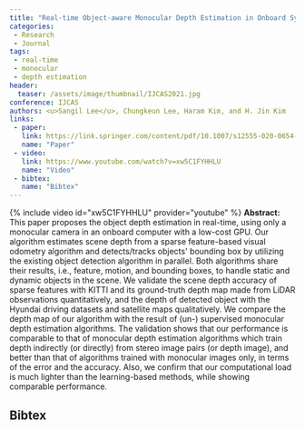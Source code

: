 ```yaml
---
title: "Real-time Object-aware Monocular Depth Estimation in Onboard Systems"
categories:
 - Research
 - Journal
tags:
 - real-time
 - monocular
 - depth estimation
header:
  teaser: /assets/image/thumbnail/IJCAS2021.jpg
conference: IJCAS
authors: <u>Sangil Lee</u>, Chungkeun Lee, Haram Kim, and H. Jin Kim
links:
 - paper: 
   link: https://link.springer.com/content/pdf/10.1007/s12555-020-0654-8.pdf
   name: "Paper"
 - video:
   link: https://www.youtube.com/watch?v=xw5C1FYHHLU
   name: "Video"
 - bibtex: 
   name: "Bibtex"
---
```


{% include video id="xw5C1FYHHLU" provider="youtube" %}
**Abstract:** This paper proposes the object depth estimation in real-time, using only a monocular camera in an onboard computer with a low-cost GPU. Our algorithm estimates scene depth from a sparse feature-based visual odometry algorithm and detects/tracks objects' bounding box by utilizing the existing object detection algorithm in parallel. Both algorithms share their results, i.e., feature, motion, and bounding boxes, to handle static and dynamic objects in the scene. We validate the scene depth accuracy of sparse features with KITTI and its ground-truth depth map made from LiDAR observations quantitatively, and the depth of detected object with the Hyundai driving datasets and satellite maps qualitatively. We compare the depth map of our algorithm with the result of (un-) supervised monocular depth estimation algorithms. The validation shows that our performance is comparable to that of monocular depth estimation algorithms which train depth indirectly (or directly) from stereo image pairs (or depth image), and better than that of algorithms trained with monocular images only, in terms of the error and the accuracy. Also, we confirm that our computational load is much lighter than the learning-based methods, while showing comparable performance.

## Bibtex <a id="bibtex"></a>
```
```
